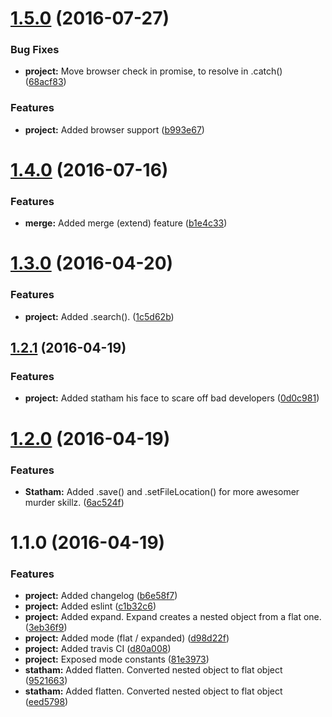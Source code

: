 <a name="1.5.0"></a>
# [1.5.0](https://github.com/SpoonX/json-statham/compare/v1.4.0...v1.5.0) (2016-07-27)


### Bug Fixes

* **project:** Move browser check in promise, to resolve in .catch() ([68acf83](https://github.com/SpoonX/json-statham/commit/68acf83))


### Features

* **project:** Added browser support ([b993e67](https://github.com/SpoonX/json-statham/commit/b993e67))



<a name="1.4.0"></a>
# [1.4.0](https://github.com/SpoonX/json-statham/compare/v1.3.0...v1.4.0) (2016-07-16)


### Features

* **merge:** Added merge (extend) feature ([b1e4c33](https://github.com/SpoonX/json-statham/commit/b1e4c33))



<a name="1.3.0"></a>
# [1.3.0](https://github.com/SpoonX/json-statham/compare/v1.2.1...v1.3.0) (2016-04-20)


### Features

* **project:** Added .search(). ([1c5d62b](https://github.com/SpoonX/json-statham/commit/1c5d62b))



<a name="1.2.1"></a>
## [1.2.1](https://github.com/SpoonX/json-statham/compare/v1.2.0...v1.2.1) (2016-04-19)


### Features

* **project:** Added statham his face to scare off bad developers ([0d0c981](https://github.com/SpoonX/json-statham/commit/0d0c981))



<a name="1.2.0"></a>
# [1.2.0](https://github.com/SpoonX/json-statham/compare/v1.1.0...v1.2.0) (2016-04-19)

### Features

* **Statham:** Added .save() and .setFileLocation() for more awesomer murder skillz. ([6ac524f](https://github.com/SpoonX/json-statham/commit/6ac524f))

<a name="1.1.0"></a>
# 1.1.0 (2016-04-19)

### Features

* **project:** Added changelog ([b6e58f7](https://github.com/SpoonX/json-statham/commit/b6e58f7))
* **project:** Added eslint ([c1b32c6](https://github.com/SpoonX/json-statham/commit/c1b32c6))
* **project:** Added expand. Expand creates a nested object from a flat one. ([3eb36f9](https://github.com/SpoonX/json-statham/commit/3eb36f9))
* **project:** Added mode (flat / expanded) ([d98d22f](https://github.com/SpoonX/json-statham/commit/d98d22f))
* **project:** Added travis CI ([d80a008](https://github.com/SpoonX/json-statham/commit/d80a008))
* **project:** Exposed mode constants ([81e3973](https://github.com/SpoonX/json-statham/commit/81e3973))
* **statham:** Added flatten. Converted nested object to flat object ([9521663](https://github.com/SpoonX/json-statham/commit/9521663))
* **statham:** Added flatten. Converted nested object to flat object ([eed5798](https://github.com/SpoonX/json-statham/commit/eed5798))


